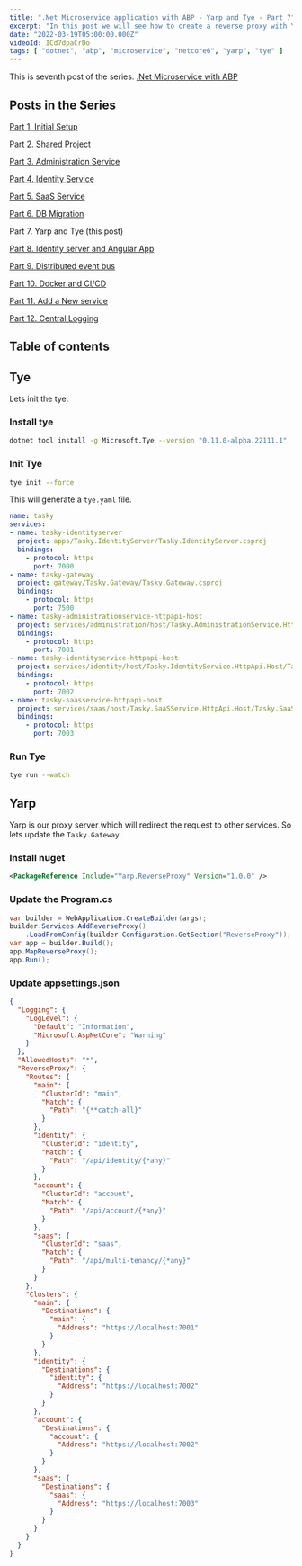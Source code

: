 ```yaml
---
title: ".Net Microservice application with ABP - Yarp and Tye - Part 7"
excerpt: "In this post we will see how to create a reverse proxy with Yarp and integrate Tye for our microservice application"
date: "2022-03-19T05:00:00.000Z"
videoId: ICd7dpaCrDo
tags: [ "dotnet", "abp", "microservice", "netcore6", "yarp", "tye" ]
---
```


This is seventh post of the series: [.Net Microservice with ABP](https://blog.antosubash.com/posts/abp-microservice-series)

## Posts in the Series

[Part 1. Initial Setup](https://blog.antosubash.com/posts/netcore-microservice-with-abp-init-part-1)

[Part 2. Shared Project](https://blog.antosubash.com/posts/netcore-microservice-with-abp-shared-project-part-2)

[Part 3. Administration Service](https://blog.antosubash.com/posts/netcore-microservice-with-abp-administration-services-part-3)

[Part 4. Identity Service](https://blog.antosubash.com/posts/netcore-microservice-with-abp-identity-services-part-4)

[Part 5. SaaS Service](https://blog.antosubash.com/posts/netcore-microservice-with-abp-saas-services-part-5)

[Part 6. DB Migration](https://blog.antosubash.com/posts/netcore-microservice-with-abp-db-migration-part-6)

Part 7. Yarp and Tye (this post)

[Part 8. Identity server and Angular App](https://blog.antosubash.com/posts/netcore-microservice-with-abp-identity-server-and-angular-part-8)

[Part 9. Distributed event bus](https://blog.antosubash.com/posts/netcore-microservice-with-abp-distributed-event-bus-part-9)

[Part 10. Docker and CI/CD](https://blog.antosubash.com/posts/netcore-microservice-with-abp-docker-and-ci-cd-part-10)

[Part 11. Add a New service](https://blog.antosubash.com/posts/netcore-microservice-with-abp-add-new-service-part-11)

[Part 12. Central Logging](https://blog.antosubash.com/posts/netcore-microservice-with-abp-add-central-logging-part-12)

## Table of contents

## Tye

Lets init the tye.

### Install tye

```bash
dotnet tool install -g Microsoft.Tye --version "0.11.0-alpha.22111.1"
```

### Init Tye

```bash
tye init --force
```

This will generate a `tye.yaml` file.

```yaml
name: tasky
services:
- name: tasky-identityserver
  project: apps/Tasky.IdentityServer/Tasky.IdentityServer.csproj
  bindings:
    - protocol: https
      port: 7000
- name: tasky-gateway
  project: gateway/Tasky.Gateway/Tasky.Gateway.csproj
  bindings:
    - protocol: https
      port: 7500
- name: tasky-administrationservice-httpapi-host
  project: services/administration/host/Tasky.AdministrationService.HttpApi.Host/Tasky.AdministrationService.HttpApi.Host.csproj
  bindings:
    - protocol: https
      port: 7001
- name: tasky-identityservice-httpapi-host
  project: services/identity/host/Tasky.IdentityService.HttpApi.Host/Tasky.IdentityService.HttpApi.Host.csproj
  bindings:
    - protocol: https
      port: 7002
- name: tasky-saasservice-httpapi-host
  project: services/saas/host/Tasky.SaaSService.HttpApi.Host/Tasky.SaaSService.HttpApi.Host.csproj
  bindings:
    - protocol: https
      port: 7003
```

### Run Tye

```bash
tye run --watch
```

## Yarp

Yarp is our proxy server which will redirect the request to other services. So lets update the `Tasky.Gateway`.

### Install nuget

```xml
<PackageReference Include="Yarp.ReverseProxy" Version="1.0.0" />
```

### Update the Program.cs

```cs
var builder = WebApplication.CreateBuilder(args);
builder.Services.AddReverseProxy()
    .LoadFromConfig(builder.Configuration.GetSection("ReverseProxy"));
var app = builder.Build();
app.MapReverseProxy();
app.Run();
```

### Update appsettings.json

```json
{
  "Logging": {
    "LogLevel": {
      "Default": "Information",
      "Microsoft.AspNetCore": "Warning"
    }
  },
  "AllowedHosts": "*",
  "ReverseProxy": {
    "Routes": {
      "main": {
        "ClusterId": "main",
        "Match": {
          "Path": "{**catch-all}"
        }
      },
      "identity": {
        "ClusterId": "identity",
        "Match": {
          "Path": "/api/identity/{*any}"
        }
      },
      "account": {
        "ClusterId": "account",
        "Match": {
          "Path": "/api/account/{*any}"
        }
      },
      "saas": {
        "ClusterId": "saas",
        "Match": {
          "Path": "/api/multi-tenancy/{*any}"
        }
      }
    },
    "Clusters": {
      "main": {
        "Destinations": {
          "main": {
            "Address": "https://localhost:7001"
          }
        }
      },
      "identity": {
        "Destinations": {
          "identity": {
            "Address": "https://localhost:7002"
          }
        }
      },
      "account": {
        "Destinations": {
          "account": {
            "Address": "https://localhost:7002"
          }
        }
      },
      "saas": {
        "Destinations": {
          "saas": {
            "Address": "https://localhost:7003"
          }
        }
      }
    }
  }
}
```
